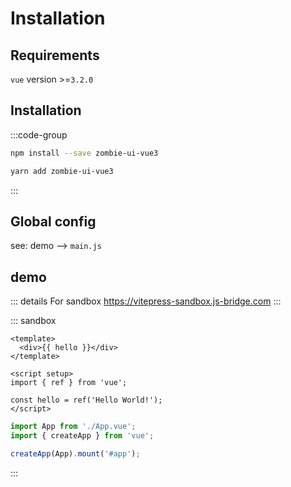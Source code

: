 # Installation

## Requirements

`vue` version >=`3.2.0`

## Installation


:::code-group
```bash [Npm]
npm install --save zombie-ui-vue3
```

```bash [Yarn]
yarn add zombie-ui-vue3
```
:::

## Global config

see: demo --> `main.js`

## demo

::: details For sandbox
https://vitepress-sandbox.js-bridge.com
:::

::: sandbox
```vue App.vue
<template>
  <div>{{ hello }}</div>
</template>

<script setup>
import { ref } from 'vue';

const hello = ref('Hello World!');
</script>
```

```js /src/main.js [active]
import App from './App.vue';
import { createApp } from 'vue';

createApp(App).mount('#app');
```
:::
